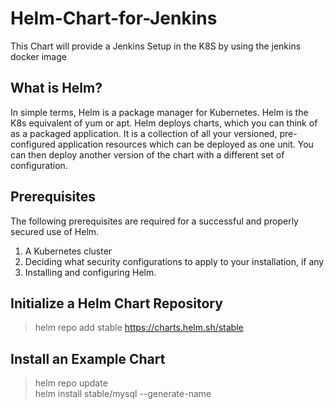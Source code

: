 # Helm-Chart-for-Jenkins
This Chart will provide a Jenkins Setup in the K8S by using the jenkins docker image


## What is Helm?<br/>
In simple terms, Helm is a package manager for Kubernetes. Helm is the K8s equivalent of yum or apt. 
Helm deploys charts, which you can think of as a packaged application. 
It is a collection of all your versioned, pre-configured application resources which can be deployed as one unit. 
You can then deploy another version of the chart with a different set of configuration.

## Prerequisites

The following prerequisites are required for a successful and properly secured use of Helm.

1. A Kubernetes cluster
2. Deciding what security configurations to apply to your installation, if any
3. Installing and configuring Helm.

## Initialize a Helm Chart Repository

> helm repo add stable https://charts.helm.sh/stable

## Install an Example Chart

> helm repo update         
> helm install stable/mysql --generate-name

